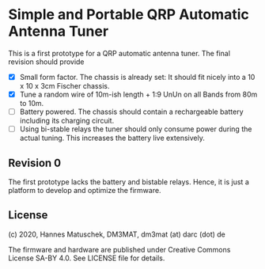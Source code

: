 # Simple and Portable QRP Automatic Antenna Tuner
This is a first prototype for a QRP automatic antenna tuner. The final revision should provide

  - [x] Small form factor. The chassis is already set: It should fit nicely into a 10 x 10 x 3cm
        Fischer chassis.
  - [x] Tune a random wire of 10m-ish length + 1:9 UnUn on all Bands from 80m to 10m.
  - [ ] Battery powered. The chassis should contain a rechargeable battery including its charging
        circuit.
  - [ ] Using bi-stable relays the tuner should only consume power during the actual tuning.
        This increases the battery live extensively.

## Revision 0
The first prototype lacks the battery and bistable relays. Hence, it is just a platform to develop
and optimize the firmware.

## License
(c) 2020, Hannes Matuschek, DM3MAT, dm3mat (at) darc (dot) de

The firmware and hardware are published under Creative Commons License SA-BY 4.0. See LICENSE
file for details.
